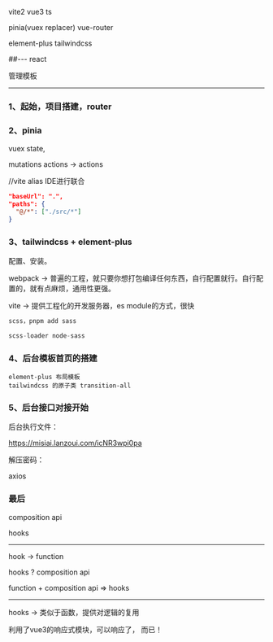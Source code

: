 vite2
vue3
ts


pinia(vuex replacer)
vue-router

element-plus
tailwindcss

##---
react



管理模板

-----
### 1、起始，项目搭建，router

### 2、pinia

vuex  state,

mutations actions -> actions

//vite alias
IDE进行联合

```json
"baseUrl": ".",
"paths": {
  "@/*": ["./src/*"]
}
```



### 3、tailwindcss + element-plus

配置、安装。



webpack -> 普遍的工程，就只要你想打包编译任何东西，自行配置就行。自行配置的，就有点麻烦，通用性更强。

vite -> 提供工程化的开发服务器，es module的方式，很快

```js
scss，pnpm add sass

scss-loader node-sass
```



### 4、后台模板首页的搭建

```
element-plus 布局模板
tailwindcss 的原子类 transition-all
```

### 5、后台接口对接开始

后台执行文件：

https://misiai.lanzoui.com/icNR3wpi0pa

解压密码：


axios

### 最后

composition api

hooks

---

hook -> function

hooks ? composition api

function + composition api => hooks

---

hooks -> 类似于函数，提供对逻辑的复用

利用了vue3的响应式模块，可以响应了， 而已！

